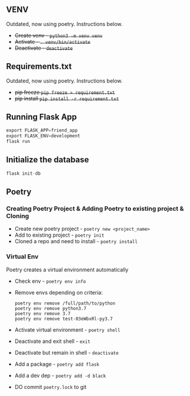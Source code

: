 ## VENV

Outdated, now using poetry. Instructions below.

- ~~Create venv - `python3 -m venv venv`~~
- ~~Activate - `. venv/bin/activate`~~
- ~~Deactivate - `deactivate`~~

## Requirements.txt

Outdated, now using poetry. Instructions below.

- ~~pip freeze `pip freeze > requirement.txt`~~
- ~~pip install `pip install -r requirement.txt`~~

## Running Flask App

```py
export FLASK_APP=friend_app
export FLASK_ENV=development
flask run
```

## Initialize the database

```py
flask init-db
```

## Poetry

### Creating Poetry Project & Adding Poetry to existing project & Cloning

- Create new poetry project - `poetry new <project_name>`
- Add to existing project - `poetry init`
- Cloned a repo and need to install - `poetry install`

### Virtual Env

Poetry creates a virtual environment automatically

- Check env - `poetry env info`
- Remove envs depending on criteria:

  ```
  poetry env remove /full/path/to/python
  poetry env remove python3.7
  poetry env remove 3.7
  poetry env remove test-03eWbxRl-py3.7
  ```

- Activate virtual environment - `poetry shell`
- Deactivate and exit shell - `exit`
- Deactivate but remain in shell - `deactivate`

- Add a package - `poetry add flask`
- Add a dev dep - `poetry add -d black`

- DO commit `poetry.lock` to git
